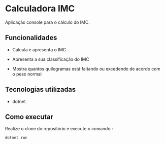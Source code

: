 # Calculadora IMC

Aplicação console para o cálculo do IMC.

## Funcionalidades

- Calcula e apresenta o IMC

- Apresenta a sua classificação do IMC

- Mostra quantos quilogramas está faltando ou excedendo de acordo com o peso normal

## Tecnologias utilizadas

- dotnet

## Como executar

Realize o clone do repositório e execute o comando :
```
dotnet run
```